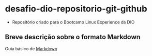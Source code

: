 # desafio-dio-repositorio-git-github

 - Repositório criado para o Bootcamp Linux Experience da DIO

## Breve descrição sobre o formato Markdown
Guia básico de [Markdown](https://www.markdownguide.org/basic-syntax/)
